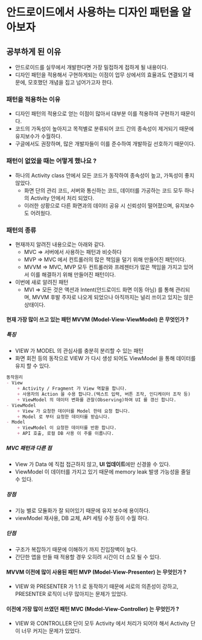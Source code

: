 # 안드로이드에서 사용하는 디자인 패턴을 알아보자

## 공부하게 된 이유
- 안드로이드를 실무에서 개발한다면 가장 밀접하게 접하게 될 내용이다.
- 디자인 패턴을 적용해서 구현하게되는 이점이 업무 상에서의 효율과도 연결되기 때문에, 모호했던 개념을 집고 넘어가고자 한다.

### 패턴을 적용하는 이유
- 디자인 패턴의 적용으로 얻는 이점이 많아서 대부분 이를 적용하여 구현하기 때문이다.
- 코드의 가독성이 높아지고 목적별로 분류되어 코드 간의 종속성이 제거되기 때문에 유지보수가 수월하다.
- 구글에서도 권장하며, 많은 개발자들이 이를 준수하여 개발하길 선호하기 때문이다.

### 패턴이 없었을 때는 어떻게 했나요 ?
- 하나의 Activity class 안에서 모든 코드가 동작하여 종속성이 높고, 가독성이 좋지 않았다.
    + 화면 단의 관리 코드, 서버와 통신하는 코드, 데이터를 가공하는 코드 모두 하나의 Activity 안에서 처리 되었다.
    + 이러한 상황으로 다른 화면과의 데이터 공유 시 신뢰성이 떨어졌으며, 유지보수도 어려웠다.
    

### 패턴의 종류
- 현재까지 알려진 내용으로는 아래와 같다.
    + MVC => 서버에서 사용하는 패턴과 비슷하다
    + MVP => MVC 에서 컨트롤러의 많은 책임을 덜기 위해 만들어진 패턴이다.
    + MVVM => MVC, MVP 모두 컨트롤러와 프레젠터가 많은 책임을 가지고 있어서 이를 해결하기 위해 만들어진 패턴이다.
- 이번에 새로 알려진 패턴
    + MVI => 모든 것은 액션과 Intent(안드로이드 화면 이동 아님) 를 통해 관리되며, MVVM 후발 주자로 나오게 되었으나 아직까지는 널리 쓰이고 있지는 않은 상태이다.
    
#### 현재 가장 많이 쓰고 있는 패턴 MVVM (Model-View-ViewModel) 은 무엇인가 ?
##### 특징
- VIEW 가 MODEL 의 관심사를 충분히 분리할 수 있는 패턴
- 화면 회전 등의 동작으로 VIEW 가 다시 생성 되어도 ViewModel 을 통해 데이터를 유지 할 수 있다.
```markdown
동작원리
- View
    + Activity / Fragment 가 View 역할을 합니다.
    + 사용자의 Action 을 수용 합니다.(텍스트 입력, 버튼 조작, 인디케이터 조작 등)
    + ViewModel 의 데이터 변화를 관찰(Observing)하여 UI 를 갱신 합니다.
- ViewModel
    + View 가 요청한 데이터를 Model 한테 요청 합니다.
    + Model 로 부터 요청한 데이터를 받습니다.
- Model
    + ViewModel 이 요청한 데이터를 반환 합니다.
    + API 호출, 로컬 DB 사용 이 주를 이룹니다.
```
##### MVC 패턴과 다른 점
- View 가 Data 에 직접 접근하지 않고, **UI 업데이트**에만 신경쓸 수 있다.
- ViewModel 이 데이터를 가지고 있기 때문에 memory leak 발생 가능성을 줄일 수 있다.

##### 장점
- 기능 별로 모듈화가 잘 되어있기 때문에 유지 보수에 용이하다.
- viewModel 재사용, DB 교체, API 세팅 수정 등이 수월 하다.

##### 단점
- 구조가 복잡하기 때문에 이해하기 까지 진입장벽이 높다.
- 간단한 앱을 만들 때 적용할 경우 오히려 시간이 더 소모 될 수 있다.

#### MVVM 이전에 많이 사용된 패턴 MVP (Model-View-Presenter) 는 무엇인가 ? 
- VIEW 와  PRESENTER 가 1:1 로 동작하기 때문에 서로의 의존성이 강하고, PRESENTER 로직이 너무 많아지는 문제가 있었다.
#### 이전에 가장 많이 쓰였던 패턴 MVC (Model-View-Controller) 는 무엇인가 ?
- VIEW 와 CONTROLLER 단이 모두 Activity 에서 처리가 되어야 해서 Activity 단이 너무 커지는 문제가 있었다.
